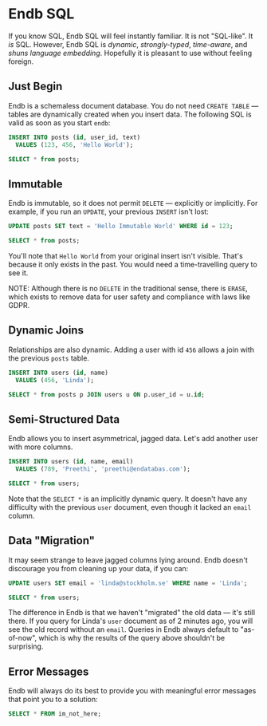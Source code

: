 # Endb SQL

If you know SQL, Endb SQL will feel instantly familiar.
It is not "SQL-like". It _is_ SQL.
However, Endb SQL is _dynamic_, _strongly-typed_, _time-aware_, and _shuns language embedding_.
Hopefully it is pleasant to use without feeling foreign.

## Just Begin

Endb is a schemaless document database.
You do not need `CREATE TABLE` — tables are dynamically created when you insert data.
The following SQL is valid as soon as you start `endb`:

```SQL
INSERT INTO posts (id, user_id, text)
  VALUES (123, 456, 'Hello World');

SELECT * from posts;
```

## Immutable

Endb is immutable, so it does not permit `DELETE` — explicitly or implicitly.
For example, if you run an `UPDATE`, your previous `INSERT` isn't lost:

```SQL
UPDATE posts SET text = 'Hello Immutable World' WHERE id = 123;

SELECT * from posts;
```

You'll note that `Hello World` from your original insert isn't visible.
That's because it only exists in the past.
You would need a time-travelling query to see it.

NOTE: Although there is no `DELETE` in the traditional sense, there is `ERASE`,
which exists to remove data for user safety and compliance with laws like GDPR.

## Dynamic Joins

Relationships are also dynamic.
Adding a user with id `456` allows a join with the previous `posts` table.

```SQL
INSERT INTO users (id, name)
  VALUES (456, 'Linda');

SELECT * from posts p JOIN users u ON p.user_id = u.id;
```

## Semi-Structured Data

Endb allows you to insert asymmetrical, jagged data.
Let's add another user with more columns.

```SQL
INSERT INTO users (id, name, email)
  VALUES (789, 'Preethi', 'preethi@endatabas.com');

SELECT * from users;
```

Note that the `SELECT *` is an implicitly dynamic query.
It doesn't have any difficulty with the previous `user` document, even though it lacked an `email` column.

## Data "Migration"

It may seem strange to leave jagged columns lying around.
Endb doesn't discourage you from cleaning up your data, if you can:

```SQL
UPDATE users SET email = 'linda@stockholm.se' WHERE name = 'Linda';

SELECT * from users;
```

The difference in Endb is that we haven't "migrated" the old data — it's still there.
If you query for Linda's `user` document as of 2 minutes ago, you will see the old record without an `email`.
Queries in Endb always default to "as-of-now", which is why the results of the query above shouldn't be surprising.

## Error Messages

Endb will always do its best to provide you with meaningful error messages that point you to a solution:

```sql
SELECT * FROM im_not_here;
```
